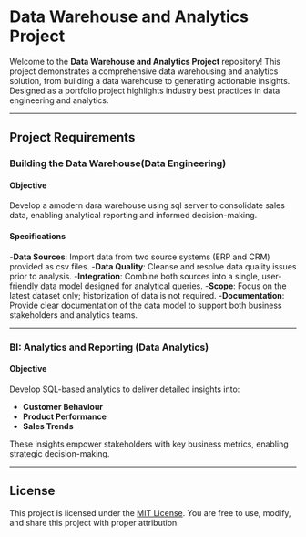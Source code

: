 # Data Warehouse and Analytics Project

Welcome to the **Data Warehouse and Analytics Project** repository!
This project demonstrates a comprehensive data warehousing and analytics solution, from building a data warehouse to generating actionable insights. Designed as a portfolio project highlights industry best practices in data engineering and analytics.

---

## Project Requirements

### Building the Data Warehouse(Data Engineering)

#### Objective
Develop a amodern dara warehouse using sql server to consolidate sales data, enabling analytical reporting and informed decision-making.

#### Specifications
-**Data Sources**: Import data from two source systems (ERP and CRM) provided as csv files.
-**Data Quality**: Cleanse and resolve data quality issues prior to analysis.
-**Integration**: Combine both sources into a single, user-friendly data model designed for analytical queries.
-**Scope**: Focus on the latest dataset only; historization of data is not required.
-**Documentation**: Provide clear documentation of the data model to support both business stakeholders and analytics teams.

---

### BI: Analytics and Reporting (Data Analytics)

#### Objective
Develop SQL-based analytics to deliver detailed insights into:
- **Customer Behaviour**
- **Product Performance**
- **Sales Trends**

These insights empower stakeholders with key business metrics, enabling strategic decision-making.

---

## License

This project is licensed under the [MIT License](License). You are free to use, modify, and share this project with proper attribution.

